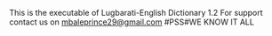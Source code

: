 This is the executable of Lugbarati-English Dictionary 1.2
For support contact us on mbaleprince29@gmail.com
#PSS#WE KNOW IT ALL
